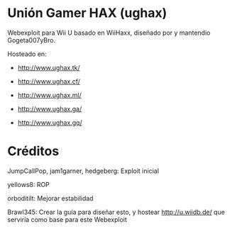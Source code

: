# Unión Gamer HAX (ughax)

Webexploit para Wii U basado en WiiHaxx, diseñado por y mantendio Gogeta007yBro.

Hosteado en:

- http://www.ughax.tk/

- http://www.ughax.cf/

- http://www.ughax.ml/

- http://www.ughax.ga/

- http://www.ughax.gq/


# Créditos

JumpCallPop, jam1garner, hedgeberg: Exploit inicial

yellows8: ROP

orboditilt: Mejorar estabilidad

Brawl345: Crear la guía para diseñar esto, y hostear http://u.wiidb.de/ que serviría como base para este Webexploit
